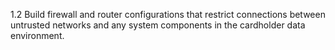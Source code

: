 1.2 Build firewall and router configurations that restrict connections between untrusted networks and any system components in the cardholder data environment. 